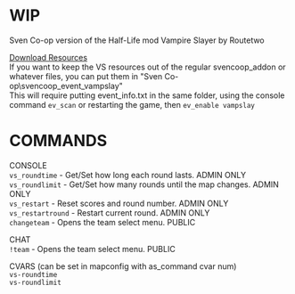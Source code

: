 # WIP
Sven Co-op version of the Half-Life mod Vampire Slayer by Routetwo  


[Download Resources](https://www.dropbox.com/scl/fi/5ptg864qnal3cao4e7fqn/Vampire-Slayer-resources_v1.0.zip?rlkey=nwcvyk7xu9e2sfr2tl3deq93v&dl=0)  
If you want to keep the VS resources out of the regular svencoop_addon or whatever files, you can put them in "Sven Co-op\svencoop_event_vampslay"  
This will require putting event_info.txt in the same folder, using the console command `ev_scan` or restarting the game, then `ev_enable vampslay`  

# COMMANDS  
CONSOLE  
`vs_roundtime` - Get/Set how long each round lasts. ADMIN ONLY  
`vs_roundlimit` - Get/Set how many rounds until the map changes. ADMIN ONLY  
`vs_restart` - Reset scores and round number. ADMIN ONLY  
`vs_restartround` - Restart current round. ADMIN ONLY  
`changeteam` - Opens the team select menu. PUBLIC  

CHAT  
`!team` - Opens the team select menu. PUBLIC  

CVARS (can be set in mapconfig with as_command cvar num)  
`vs-roundtime`  
`vs-roundlimit`  

